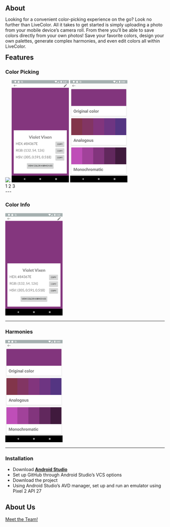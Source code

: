 
<h2 style="margin: auto;">About</h2>

Looking for a convenient color-picking experience on the go? Look no further than LiveColor. All it takes to get started is simply uploading a photo from your mobile device’s camera roll. From there you’ll be able to save colors directly from your own photos! Save your favorite colors, design your own palettes, generate complex harmonies, and even edit colors all within LiveColor.  

<h2 style="margin: auto;">Features</h2>


### Color Picking

<img id="img1" class="step1" height="322" src="color_picker.gif">
<img id="img2" class="step2" height="322" src="color_info.png">
<img id="img3" class="step3" height="322" src="harmonies.png">
<div class="center">
  <div class="pagination">
  <a onclick="onStep1()" class="active">1</a>
  <a onclick="onStep2()">2</a>
  <a onclick="onStep3()">3</a>
  </div>
</div>
---

### Color Info

<img height="322" src="color_info.png">

---

### Harmonies

<img height="322" src="harmonies.png">

---

### Installation

- Download **[Android Studio](https://developer.android.com/studio)**
- Set up GitHub through Android Studio’s VCS options
- Download the project
- Using Android Studio’s AVD manager, set up and run an emulator using Pixel 2 API 27

## About Us
<a href="./credits.html">Meet the Team!</a>

<script>
 //these 3 functions switch between the 3 tutorial images
  function onStep1() {
    document.getElementById("img1").style.display = "block";
    document.getElementById("img2").style.display = "none";
    document.getElementById("img3").style.display = "none";
  }
  
  function onStep2() {
    document.getElementById("img1").style.display = "none";
    document.getElementById("img2").style.display = "block";
    document.getElementById("img3").style.display = "none";
  }
  
  function onStep3() {
    document.getElementById("img1").style.display = "none";
    document.getElementById("img2").style.display = "none";
    document.getElementById("img3").style.display = "block";
  }
</script>
